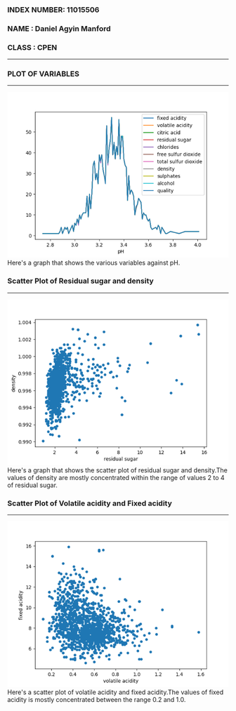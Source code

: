 ### INDEX NUMBER: 11015506
### NAME : Daniel Agyin Manford
### CLASS : CPEN
---
### PLOT OF VARIABLES
---
![Plot of varaiables](./plot1.png)
Here's a graph that shows the various variables against pH.


### Scatter Plot of Residual sugar and density
---
![Scatter Plot of Residual sugar and density](./plot2.png)
Here's a graph that shows the scatter plot of residual sugar and density.The values of density are  mostly concentrated within the range of values 2 to 4 of residual sugar.

### Scatter Plot of Volatile acidity and Fixed acidity
---
![Scatter Plot of Volatile acidity and Fixed acidity](./plot3.png)
Here's a scatter plot of volatile acidity and fixed acidity.The values of fixed acidity is mostly concentrated between the range 0.2 and 1.0.









